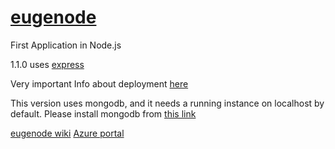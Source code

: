 # [eugenode](https://eugenode.azurewebsites.net/)

First Application in Node.js

1.1.0 uses [express](https://code.visualstudio.com/tutorials/nodejs-deployment/express)

Very important Info about deployment [here](https://code.visualstudio.com/tutorials/nodejs-deployment/deploy-website)

This version uses mongodb, and it needs a running instance on localhost by default. Please install mongodb from [this link](https://www.mongodb.com/download-center/community)

[eugenode wiki](https://github.com/eugeniomiro/eugenode/wiki)
[Azure portal](https://portal.azure.com)
